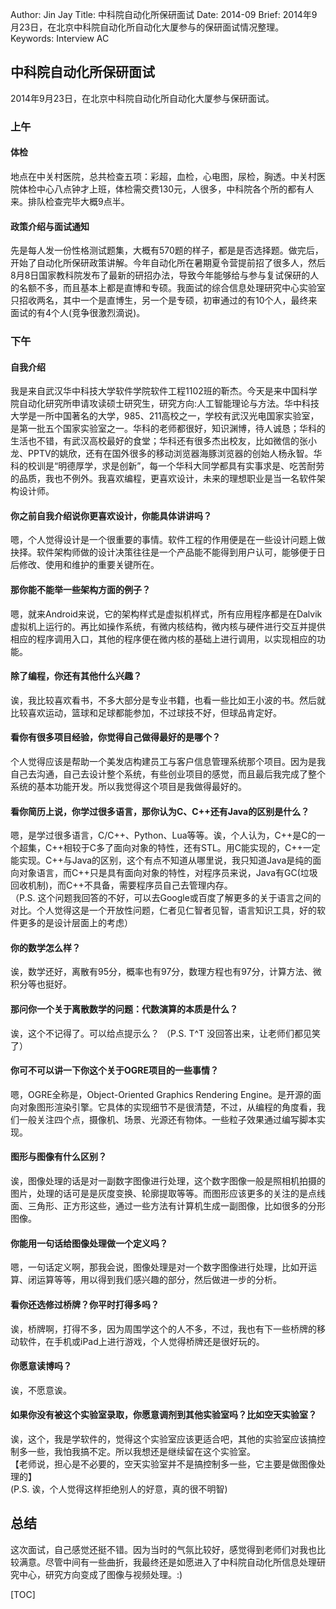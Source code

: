 Author: Jin Jay
Title: 中科院自动化所保研面试
Date: 2014-09
Brief: 2014年9月23日，在北京中科院自动化所自动化大厦参与的保研面试情况整理。
Keywords: Interview  AC

## 中科院自动化所保研面试
2014年9月23日，在北京中科院自动化所自动化大厦参与保研面试。

### 上午
#### 体检
地点在中关村医院，总共检查五项：彩超，血检，心电图，尿检，胸透。中关村医院体检中心八点钟才上班，体检需交费130元，人很多，中科院各个所的都有人来。排队检查完毕大概9点半。

#### 政策介绍与面试通知
先是每人发一份性格测试题集，大概有570题的样子，都是是否选择题。做完后，开始了自动化所保研政策讲解。今年自动化所在暑期夏令营提前招了很多人，然后8月8日国家教科院发布了最新的研招办法，导致今年能够给与参与复试保研的人的名额不多，而且基本上都是直博和专硕。我面试的综合信息处理研究中心实验室只招收两名，其中一个是直博生，另一个是专硕，初审通过的有10个人，最终来面试的有4个人(竞争很激烈滴说)。

### 下午
#### 自我介绍
我是来自武汉华中科技大学软件学院软件工程1102班的靳杰。今天是来中国科学院自动化研究所申请攻读硕士研究生，研究方向:人工智能理论与方法。华中科技大学是一所中国著名的大学，985、211高校之一，学校有武汉光电国家实验室，是第一批五个国家实验室之一。华科的老师都很好，知识渊博，待人诚恳；华科的生活也不错，有武汉高校最好的食堂；华科还有很多杰出校友，比如微信的张小龙、PPTV的姚欣，还有在国外很多的移动浏览器海豚浏览器的创始人杨永智。华科的校训是“明德厚学，求是创新”，每一个华科大同学都具有实事求是、吃苦耐劳的品质，我也不例外。我喜欢编程，更喜欢设计，未来的理想职业是当一名软件架构设计师。

#### 你之前自我介绍说你更喜欢设计，你能具体讲讲吗？
嗯，个人觉得设计是一个很重要的事情。软件工程的作用便是在一些设计问题上做抉择。软件架构师做的设计决策往往是一个产品能不能得到用户认可，能够便于日后修改、使用和维护的重要关键所在。

#### 那你能不能举一些架构方面的例子？
嗯，就来Android来说，它的架构样式是虚拟机样式，所有应用程序都是在Dalvik虚拟机上运行的。再比如操作系统，有微内核结构，微内核与硬件进行交互并提供相应的程序调用入口，其他的程序便在微内核的基础上进行调用，以实现相应的功能。

#### 除了编程，你还有其他什么兴趣？
诶，我比较喜欢看书，不多大部分是专业书籍，也看一些比如王小波的书。然后就比较喜欢运动，篮球和足球都能参加，不过球技不好，但球品肯定好。

#### 看你有很多项目经验，你觉得自己做得最好的是哪个？
个人觉得应该是帮助一个美发店构建员工与客户信息管理系统那个项目。因为是我自己去沟通，自己去设计整个系统，有些创业项目的感觉，而且最后我完成了整个系统的基本功能开发。所以我觉得这个项目是我做得最好的。

#### 看你简历上说，你学过很多语言，那你认为C、C++还有Java的区别是什么？
嗯，是学过很多语言，C/C++、Python、Lua等等。诶，个人认为，C++是C的一个超集，C++相较于C多了面向对象的特性，还有STL。用C能实现的，C++一定能实现。C++与Java的区别，这个有点不知道从哪里说，我只知道Java是纯的面向对象语言，而C++只是具有面向对象的特性，对程序员来说，Java有GC(垃圾回收机制)，而C++不具备，需要程序员自己去管理内存。  
（P.S. 这个问题我回答的不好，可以去Google或百度了解更多的关于语言之间的对比。个人觉得这是一个开放性问题，仁者见仁智者见智，语言知识工具，好的软件更多的是设计层面上的考虑）

#### 你的数学怎么样？
诶，数学还好，离散有95分，概率也有97分，数理方程也有97分，计算方法、微积分等也挺好。

#### 那问你一个关于离散数学的问题：代数演算的本质是什么？
诶，这个不记得了。可以给点提示么？
（P.S. T^T 没回答出来，让老师们都见笑了）

#### 你可不可以讲一下你这个关于OGRE项目的一些事情？
嗯，OGRE全称是，Object-Oriented Graphics Rendering Engine。是开源的面向对象图形渲染引擎。它具体的实现细节不是很清楚，不过，从编程的角度看，我们一般关注四个点，摄像机、场景、光源还有物体。一些粒子效果通过编写脚本实现。

#### 图形与图像有什么区别？
诶，图像处理的话是对一副数字图像进行处理，这个数字图像一般是照相机拍摄的图片，处理的话可是是灰度变换、轮廓提取等等。而图形应该更多的关注的是点线面、三角形、正方形这些，通过一些方法有计算机生成一副图像，比如很多的分形图像。

#### 你能用一句话给图像处理做一个定义吗？
嗯，一句话定义啊，那我会说，图像处理是对一个数字图像进行处理，比如开运算、闭运算等等，用以得到我们感兴趣的部分，然后做进一步的分析。

#### 看你还选修过桥牌？你平时打得多吗？
诶，桥牌啊，打得不多，因为周围学这个的人不多，不过，我也有下一些桥牌的移动软件，在手机或iPad上进行游戏，个人觉得桥牌还是很好玩的。


#### 你愿意读博吗？
诶，不愿意诶。

#### 如果你没有被这个实验室录取，你愿意调剂到其他实验室吗？比如空天实验室？
诶，这个，我是学软件的，觉得这个实验室应该更适合吧，其他的实验室应该搞控制多一些，我怕我搞不定。所以我想还是继续留在这个实验室。  
【老师说，担心是不必要的，空天实验室并不是搞控制多一些，它主要是做图像处理的】  
(P.S. 诶，个人觉得这样拒绝别人的好意，真的很不明智)

## 总结
这次面试，自己感觉还挺不错。因为当时的气氛比较好，感觉得到老师们对我也比较满意。尽管中间有一些曲折，我最终还是如愿进入了中科院自动化所信息处理研究中心，研究方向变成了图像与视频处理。:)


[TOC]